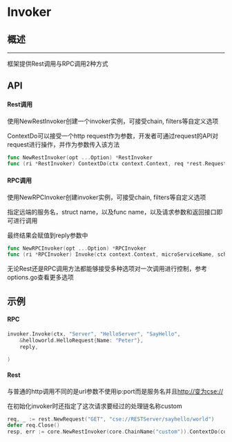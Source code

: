 # Invoker
## 概述

---

框架提供Rest调用与RPC调用2种方式

## API

#### Rest调用

使用NewRestInvoker创建一个invoker实例，可接受chain, filters等自定义选项

ContextDo可以接受一个http request作为参数，开发者可通过request的API对request进行操作，并作为参数传入该方法

```go
func NewRestInvoker(opt ...Option) *RestInvoker
func (ri *RestInvoker) ContextDo(ctx context.Context, req *rest.Request, options ...InvocationOption) (*rest.Response, error)
```

#### RPC调用

使用NewRPCInvoker创建invoker实例，可接受chain, filters等自定义选项

指定远端的服务名，struct name，以及func name，以及请求参数和返回接口即可进行调用

最终结果会赋值到reply参数中

```go
func NewRPCInvoker(opt ...Option) *RPCInvoker 
func (ri *RPCInvoker) Invoke(ctx context.Context, microServiceName, schemaID, operationID string, arg interface{}, reply interface{}, options ...InvocationOption) error
```

无论Rest还是RPC调用方法都能够接受多种选项对一次调用进行控制，参考options.go查看更多选项

## 示例

#### RPC


```go
invoker.Invoke(ctx, "Server", "HelloServer", "SayHello",
    &helloworld.HelloRequest{Name: "Peter"},
    reply,

)
```

#### Rest

与普通的http调用不同的是url参数不使用ip:port而是服务名并且[http://变为cse://](http://变为cse://)

在初始化invoker时还指定了这次请求要经过的处理链名称custom

```go
req, _ := rest.NewRequest("GET", "cse://RESTServer/sayhello/world")
defer req.Close()
resp, err := core.NewRestInvoker(core.ChainName("custom")).ContextDo(context.TODO(), req)
```



